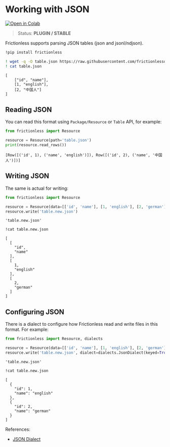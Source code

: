 # Working with JSON

[![Open in Colab](https://colab.research.google.com/assets/colab-badge.svg)](https://colab.research.google.com/drive/1NLXeYiAxSC0BXZqMRIOSKBo9lk5jkDHf)



> Status: **PLUGIN / STABLE**

Frictionless supports parsing JSON tables (json and jsonl/ndjson).


```bash
!pip install frictionless
```


```bash
! wget -q -O table.json https://raw.githubusercontent.com/frictionlessdata/frictionless-py/master/data/table.json
! cat table.json
```

    [
        ["id", "name"],
        [1, "english"],
        [2, "中国人"]
    ]


## Reading JSON


You can read this format using `Package/Resource` or `Table` API, for example:


```python
from frictionless import Resource

resource = Resource(path='table.json')
print(resource.read_rows())
```

    [Row([('id', 1), ('name', 'english')]), Row([('id', 2), ('name', '中国人')])]


## Writing JSON

The same is actual for writing:


```python
from frictionless import Resource

resource = Resource(data=[['id', 'name'], [1, 'english'], [2, 'german']])
resource.write('table.new.json')
```




    'table.new.json'




```bash
!cat table.new.json
```

    [
      [
        "id",
        "name"
      ],
      [
        1,
        "english"
      ],
      [
        2,
        "german"
      ]
    ]

## Configuring JSON

There is a dialect to configure how Frictionless read and write files in this format. For example:


```python
from frictionless import Resource, dialects

resource = Resource(data=[['id', 'name'], [1, 'english'], [2, 'german']])
resource.write('table.new.json', dialect=dialects.JsonDialect(keyed=True))
```




    'table.new.json'




```bash
!cat table.new.json
```

    [
      {
        "id": 1,
        "name": "english"
      },
      {
        "id": 2,
        "name": "german"
      }
    ]

References:
- [JSON Dialect](https://frictionlessdata.io/tooling/python/formats-reference/#csv)